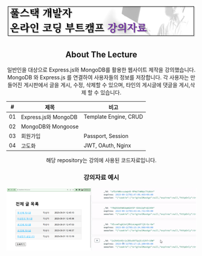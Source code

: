 
<div align="center">
  
![image](assets/image3.png)

<!-- ABOUT THE PROJECT -->
## About The Lecture

일반인을 대상으로 Express.js와 MongoDB를 활용한 웹사이트 제작을 강의했습니다. MongoDB 와 Express.js 를 연결하여 사용자들의 정보를 저장합니다. 각 사용자는 만들어진 게시판에서 글을 게시, 수정, 삭제할 수 있으며, 타인의 게시글에 댓글을 게시,삭제 할 수 있습니다.

|#|제목|비고|
|---|---|---|
|01| Express.js와 MongoDB |Template Engine, CRUD|
|02| MongoDB와 Mongoose ||
|03|회원가입|Passport, Session|
|04|고도화|JWT, OAuth, Nginx|

해당 repository는 강의에 사용된 코드자료입니다.

### 강의자료 예시
![image](assets/image4.png)


&nbsp;

